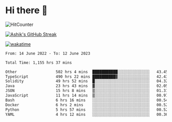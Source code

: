 # Hi there 👋

![HitCounter](https://hits.seeyoufarm.com/api/count/incr/badge.svg?url=https%3A%2F%2Fgithub.com%2Fashrhmn1212%2Fhit-counter)

<!-- ![Contribution Graph](https://github-readme-activity-graph.cyclic.app/graph?username=ashrhmn) -->


<!-- [![Top Langs](https://github-readme-stats.vercel.app/api/top-langs/?username=ashrhmn&layout=compact&theme=synthwave&langs_count=10&card_width=445)](https://github.com/anuraghazra/github-readme-stats) -->

[![Ashik's GitHub Streak](https://github-readme-streak-stats.herokuapp.com/?user=ashrhmn&theme=blood&fire=DD7F1C&background=151515&dates=9f9f9f&border=DD2727)](https://git.io/streak-stats)

<!-- ![Ashik's GitHub stats](https://github-readme-stats.vercel.app/api/?username=ashrhmn&show_icons=true&title_color=fff&icon_color=79ff97&text_color=9f9f9f&bg_color=151515) -->

[![wakatime](https://wakatime.com/badge/user/3df86613-ba63-4631-8e65-0ff18e7becad.svg)](https://wakatime.com/@3df86613-ba63-4631-8e65-0ff18e7becad)

<!--START_SECTION:waka-->

```txt
From: 14 June 2022 - To: 12 June 2023

Total Time: 1,155 hrs 37 mins

Other                 502 hrs 4 mins  ███████████░░░░░░░░░░░░░░   43.45 %
TypeScript            490 hrs 22 mins ██████████▓░░░░░░░░░░░░░░   42.43 %
Solidity              49 hrs 52 mins  █░░░░░░░░░░░░░░░░░░░░░░░░   04.32 %
Java                  23 hrs 43 mins  ▓░░░░░░░░░░░░░░░░░░░░░░░░   02.05 %
JSON                  15 hrs 8 mins   ▒░░░░░░░░░░░░░░░░░░░░░░░░   01.31 %
JavaScript            11 hrs 14 mins  ▒░░░░░░░░░░░░░░░░░░░░░░░░   00.97 %
Bash                  6 hrs 16 mins   ░░░░░░░░░░░░░░░░░░░░░░░░░   00.54 %
Docker                6 hrs 2 mins    ░░░░░░░░░░░░░░░░░░░░░░░░░   00.52 %
Python                5 hrs 57 mins   ░░░░░░░░░░░░░░░░░░░░░░░░░   00.52 %
YAML                  4 hrs 12 mins   ░░░░░░░░░░░░░░░░░░░░░░░░░   00.36 %
```

<!--END_SECTION:waka-->


<!--### Most Used Languages
<img src="https://wakatime.com/share/@ashrhmn/24ecb986-5bf8-4607-af7f-0aab08908d8c.png" />

### Favourite Tools
<img src="https://wakatime.com/share/@ashrhmn/f4e08015-f3bc-460a-9228-95a3ba11c604.png" />-->
